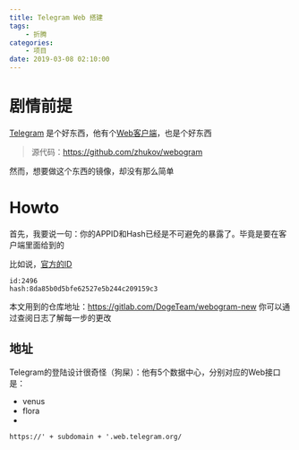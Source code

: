 ```yaml
---
title: Telegram Web 搭建
tags: 
    - 折腾
categories:
    - 项目
date: 2019-03-08 02:10:00
---
```


# 剧情前提
[Telegram](https://telegram.org) 是个好东西，他有个[Web客户端](https://web.telegram.org)，也是个好东西

> 源代码：https://github.com/zhukov/webogram

然而，想要做这个东西的镜像，却没有那么简单

# Howto

首先，我要说一句：你的APPID和Hash已经是不可避免的暴露了。毕竟是要在客户端里面给到的

比如说，[官方的ID](view-source:https://web.telegram.org/js/app.js)
```
id:2496
hash:8da85b0d5bfe62527e5b244c209159c3
```

本文用到的仓库地址：https://gitlab.com/DogeTeam/webogram-new
你可以通过查阅日志了解每一步的更改

## 地址

Telegram的登陆设计很奇怪（狗屎）：他有5个数据中心，分别对应的Web接口是：

- venus
- flora
- 

`https://' + subdomain + '.web.telegram.org/`
<!--stackedit_data:
eyJoaXN0b3J5IjpbMjEyOTE5MzgwMl19
-->